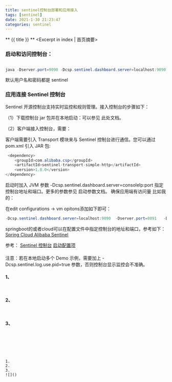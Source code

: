 ```yaml
---
title: sentinel控制台部署和应用接入
tags: [sentinel]
date: 2021-1-30 21:23:47
categories: sentinel
---
```

** {{ title }} ** <Excerpt in index | 首页摘要>


<!-- more -->


### 启动和访问控制台：

```java

java -Dserver.port=9090 -Dcsp.sentinel.dashboard.server=localhost:9090 -Dproject.name=sentinel-dashboard -jar sentinel-dashboard-1.8.0.jar

```
    
默认用户名和密码都是 sentinel



### 应用连接 Sentinel 控制台

Sentinel 开源控制台支持实时监控和规则管理。接入控制台的步骤如下：

（1）下载控制台 jar 包并在本地启动：可以参见 此处文档。

（2）客户端接入控制台，需要：

客户端需要引入 Transport 模块来与 Sentinel 控制台进行通信。您可以通过 pom.xml 引入 JAR 包:

```java
 <dependency>
    <groupId>com.alibaba.csp</groupId>
    <artifactId>sentinel-transport-simple-http</artifactId>
    <version>1.8.0</version>
</dependency>

```
启动时加入 JVM 参数 -Dcsp.sentinel.dashboard.server=consoleIp:port 指定控制台地址和端口。更多的参数参见 启动参数文档。
确保应用端有访问量
比如我的：

在edit configurations -> vm opitons添加如下即可：
```java
-Dcsp.sentinel.dashboard.server=localhost:9090  -Dserver.port=8091   -Dcsp.sentinel.log.use.pid=true  
```


springboot的或者cloud可以在配置文件中指定控制台的地址和端口，参考如下：
[Spring Cloud Alibaba Sentinel](https://github.com/alibaba/spring-cloud-alibaba/wiki/Sentinel)

参考：
[Sentinel 控制台](https://github.com/alibaba/Sentinel/wiki/%E6%8E%A7%E5%88%B6%E5%8F%B0)
[启动配置项](https://github.com/alibaba/Sentinel/wiki/%E5%90%AF%E5%8A%A8%E9%85%8D%E7%BD%AE%E9%A1%B9)


#### 

注意：若在本地启动多个 Demo 示例，需要加上 -Dcsp.sentinel.log.use.pid=true 参数，否则控制台显示监控会不准确。


#### 1、

```java

```

```java

```
[]()

#### 2、
```java

```

```java

```
[]()

#### 3、


```java

```

```java

```
[]()
```




1. 
2. 
3. 
![]()